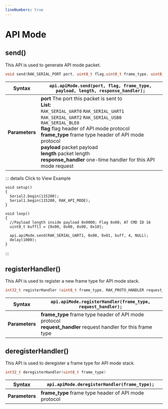 ```yaml
---
lineNumbers: true
---
```


# API Mode

## send()

This API is used to generate API mode packet.

```c
void send(RAK_SERIAL_PORT port, uint8_t flag,uint8_t frame_type, uint8_t * payload,uint16_t length,RAK_PROTO_HANDLER response_handler)
```

| **Syntax**     | `api.apiMode.send(port, flag, frame_type, payload, length, response_handler);`                                                                                                                                                                                                                                                                                                                       |
| -------------- | ---------------------------------------------------------------------------------------------------------------------------------------------------------------------------------------------------------------------------------------------------------------------------------------------------------------------------------------------------------------------------------------------------- |
| **Parameters** | **port**	The port this packet is sent to <br> **List:** <br> `RAK_SERIAL_UART0` `RAK_SERIAL_UART1` `RAK_SERIAL_UART2` `RAK_SERIAL_USB0` `RAK_SERIAL_BLE0` <br>**flag**	flag header of API mode protocol <br>**frame_type**	frame type header of API mode protocol <br> **payload**	packet payload <br> **length**	packet length <br> **response_handler**	one-time handler for this API mode request |

::: details Click to View Example
```c{12}
void setup()
{
  Serial2.begin(115200);
  Serial1.begin(115200, RAK_API_MODE);
}

void loop()
{
  //Payload length inside payload 0x0000; Flag 0x00; AT CMD ID 16
  uint8_t buff[] = {0x00, 0x00, 0x00, 0x10};

  api.apiMode.send(RAK_SERIAL_UART1, 0x00, 0x01, buff, 4, NULL);
  delay(1000);
}
```
:::

## registerHandler()

This API is used to register a new frame type for API mode stack.

```c
int32_t registerHandler	(uint8_t frame_type, RAK_PROTO_HANDLER request_handler)
```

| **Syntax**     | `api.apiMode.registerHandler(frame_type, request_handler);`                                                        |
| -------------- | ------------------------------------------------------------------------------------------------------------------ |
| **Parameters** | **frame_type**	frame type header of API mode protocol <br> **request_handler**	request handler for this frame type |



## deregisterHandler()

This API is used to deregister a frame type for API mode stack.

```c
int32_t deregisterHandler(uint8_t frame_type)
```

| **Syntax**     | `api.apiMode.deregisterHandler(frame_type);`          |
| -------------- | ----------------------------------------------------- |
| **Parameters** | **frame_type**	frame type header of API mode protocol |
